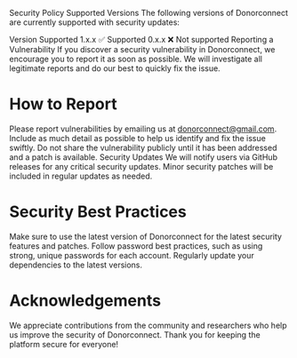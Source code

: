 Security Policy
Supported Versions
The following versions of Donorconnect are currently supported with security updates:

Version	Supported
1.x.x	✅ Supported
0.x.x	❌ Not supported
Reporting a Vulnerability
If you discover a security vulnerability in Donorconnect, we encourage you to report it as soon as possible. We will investigate all legitimate reports and do our best to quickly fix the issue.

# How to Report
Please report vulnerabilities by emailing us at donorconnect@gmail.com. Include as much detail as possible to help us identify and fix the issue swiftly.
Do not share the vulnerability publicly until it has been addressed and a patch is available.
Security Updates
We will notify users via GitHub releases for any critical security updates.
Minor security patches will be included in regular updates as needed.

# Security Best Practices
Make sure to use the latest version of Donorconnect for the latest security features and patches.
Follow password best practices, such as using strong, unique passwords for each account.
Regularly update your dependencies to the latest versions.

# Acknowledgements
We appreciate contributions from the community and researchers who help us improve the security of Donorconnect. Thank you for keeping the platform secure for everyone!
